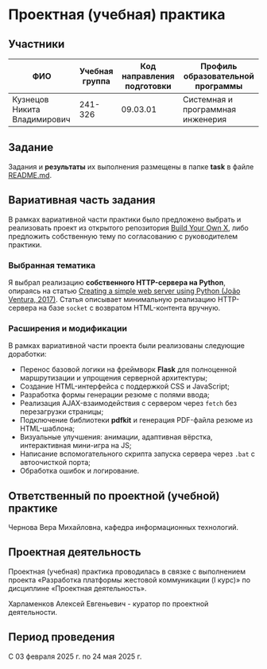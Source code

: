 # Проектная (учебная) практика

## Участники

| ФИО | Учебная группа | Код направления подготовки | Профиль образовательной программы |
|-|-|-|-|
| Кузнецов Никита Владимирович |241-326|09.03.01|Системная и программная инженерия|

## Задание

Задания и **результаты** их выполнения размещены в папке **task** в файле [README.md](task/README.md).

## Вариативная часть задания

В рамках вариативной части практики было предложено выбрать и реализовать проект из открытого репозитория [Build Your Own X](https://github.com/codecrafters-io/build-your-own-x), либо предложить собственную тему по согласованию с руководителем практики.

### Выбранная тематика

Я выбрал реализацию **собственного HTTP-сервера на Python**, опираясь на статью [Creating a simple web server using Python (João Ventura, 2017)](https://joaoventura.net/blog/2017/python-webserver/). Статья описывает минимальную реализацию HTTP-сервера на базе `socket` с возвратом HTML-контента вручную.

### Расширения и модификации

В рамках вариативной части проекта были реализованы следующие доработки:

- Перенос базовой логики на фреймворк **Flask** для полноценной маршрутизации и упрощения серверной архитектуры;
- Создание HTML-интерфейса с поддержкой CSS и JavaScript;
- Разработка формы генерации резюме с полями ввода;
- Реализация AJAX-взаимодействия с сервером через `fetch` без перезагрузки страницы;
- Подключение библиотеки **pdfkit** и генерация PDF-файла резюме из HTML-шаблона;
- Визуальные улучшения: анимации, адаптивная вёрстка, интерактивная мини-игра на JS;
- Написание вспомогательного скрипта запуска сервера через `.bat` с автоочисткой порта;
- Обработка ошибок и логирование.

## Ответственный по проектной (учебной) практике

Чернова Вера Михайловна, кафедра информационных технологий.

## Проектная деятельность

Проектная (учебная) практика проводилась в связке с выполнением проекта «Разработка платформы жестовой коммуникации (I курс)» по дисциплине «Проектная деятельность».

Харламенков Алексей Евгеньевич - куратор по проектной деятельности.

## Период проведения

С 03 февраля 2025 г. по 24 мая 2025 г.
